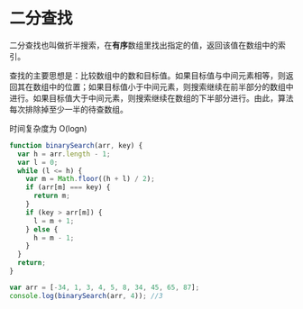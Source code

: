 # 二分查找

二分查找也叫做折半搜索，在**有序**数组里找出指定的值，返回该值在数组中的索引。

查找的主要思想是：比较数组中的数和目标值。如果目标值与中间元素相等，则返回其在数组中的位置；如果目标值小于中间元素，则搜索继续在前半部分的数组中进行。如果目标值大于中间元素，则搜索继续在数组的下半部分进行。由此，算法每次排除掉至少一半的待查数组。

时间复杂度为 O(logn)

```js
function binarySearch(arr, key) {
  var h = arr.length - 1;
  var l = 0;
  while (l <= h) {
    var m = Math.floor((h + l) / 2);
    if (arr[m] === key) {
      return m;
    }
    if (key > arr[m]) {
      l = m + 1;
    } else {
      h = m - 1;
    }
  }
  return;
}

var arr = [-34, 1, 3, 4, 5, 8, 34, 45, 65, 87];
console.log(binarySearch(arr, 4)); //3
```
